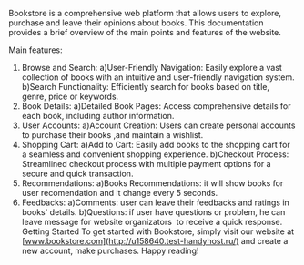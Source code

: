 Bookstore is a comprehensive web platform that allows users to explore, purchase and leave their opinions about books. This documentation provides a brief overview of the main points and features of the website.

Main features:
1. Browse and Search:                                                                                                                                                                                            a)User-Friendly Navigation: Easily explore a vast collection of books with an intuitive and user-friendly navigation system.                                                                                    b)Search Functionality: Efficiently search for books based on title,  genre, price or keywords.
2. Book Details:
    a)Detailed Book Pages: Access comprehensive details for each book, including author information.
3. User Accounts:
    a)Account Creation: Users can create personal accounts to purchase their books ,and maintain a wishlist.    
4. Shopping Cart:
    a)Add to Cart: Easily add books to the shopping cart for a seamless and convenient shopping experience.
    b)Checkout Process: Streamlined checkout process with multiple payment options for a secure and quick transaction.
5. Recommendations:
    a)Books Recommendations: it will show books for user recomendation and it change every 5 seconds.
6. Feedbacks:
    a)Comments: user can leave their feedbacks and ratings in books' details.
    b)Questions: if user have questions or problem, he can leave message for website organizators  to receive a quick response.
Getting Started
To get started with Bookstore, simply visit our website at [www.bookstore.com](http://u158640.test-handyhost.ru/) and create a new account, make purchases. Happy reading!
